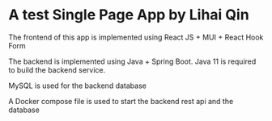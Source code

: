 # A test Single Page App by Lihai Qin

The frontend of this app is implemented using React JS + MUI + React Hook Form

The backend is implemented using Java + Spring Boot. Java 11 is required to build the backend service.

MySQL is used for the backend database

A Docker compose file is used to start the backend rest api and the database


